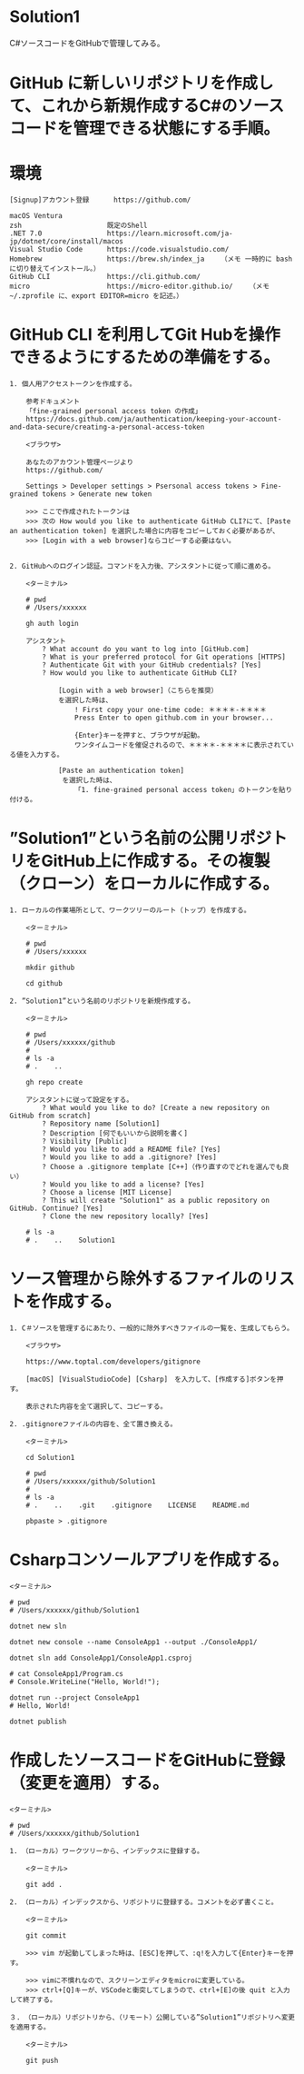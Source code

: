 # Solution1
C#ソースコードをGitHubで管理してみる。


# GitHub に新しいリポジトリを作成して、これから新規作成するC#のソースコードを管理できる状態にする手順。


# 環境
	[Signup]アカウント登録      https://github.com/

	macOS Ventura
	zsh                     既定のShell
	.NET 7.0                https://learn.microsoft.com/ja-jp/dotnet/core/install/macos
	Visual Studio Code      https://code.visualstudio.com/
	Homebrew                https://brew.sh/index_ja    （メモ 一時的に bash に切り替えてインストール。）
	GitHub CLI              https://cli.github.com/
	micro                   https://micro-editor.github.io/    （メモ ~/.zprofile に、export EDITOR=micro を記述。）


# GitHub CLI を利用してGit Hubを操作できるようにするための準備をする。

	1. 個人用アクセストークンを作成する。

		参考ドキュメント
		「fine-grained personal access token の作成」
		https://docs.github.com/ja/authentication/keeping-your-account-and-data-secure/creating-a-personal-access-token

		<ブラウザ>

		あなたのアカウント管理ページより
		https://github.com/

		Settings > Developer settings > Psersonal access tokens > Fine-grained tokens > Generate new token
		
		>>> ここで作成されたトークンは
		>>> 次の How would you like to authenticate GitHub CLI?にて、[Paste an authentication token] を選択した場合に内容をコピーしておく必要があるが、
		>>> [Login with a web browser]ならコピーする必要はない。


	2. GitHubへのログイン認証。コマンドを入力後、アシスタントに従って順に進める。

		<ターミナル>

		# pwd
		# /Users/xxxxxx

		gh auth login

		アシスタント
			? What account do you want to log into [GitHub.com]
			? What is your preferred protocol for Git operations [HTTPS]
			? Authenticate Git with your GitHub credentials? [Yes]
			? How would you like to authenticate GitHub CLI?

				[Login with a web browser]（こちらを推奨）
				を選択した時は、
					! First copy your one-time code: ＊＊＊＊-＊＊＊＊
					Press Enter to open github.com in your browser...

					{Enter}キーを押すと、ブラウザが起動。
					ワンタイムコードを催促されるので、＊＊＊＊-＊＊＊＊に表示されている値を入力する。

				[Paste an authentication token]
				 を選択した時は、
					「1. fine-grained personal access token」のトークンを貼り付ける。


# ”Solution1”という名前の公開リポジトリをGitHub上に作成する。その複製（クローン）をローカルに作成する。

	1. ローカルの作業場所として、ワークツリーのルート（トップ）を作成する。

		<ターミナル>

		# pwd
		# /Users/xxxxxx

		mkdir github

		cd github

	2. ”Solution1”という名前のリポジトリを新規作成する。

		<ターミナル>

		# pwd
		# /Users/xxxxxx/github
		#
		# ls -a
		# .    ..

		gh repo create

		アシスタントに従って設定をする。
			? What would you like to do? [Create a new repository on GitHub from scratch]
			? Repository name [Solution1]
			? Description [何でもいいから説明を書く]
			? Visibility [Public]
			? Would you like to add a README file? [Yes]
			? Would you like to add a .gitignore? [Yes]
			? Choose a .gitignore template [C++]（作り直すのでどれを選んでも良い）
			? Would you like to add a license? [Yes]
			? Choose a license [MIT License]
			? This will create "Solution1" as a public repository on GitHub. Continue? [Yes]
			? Clone the new repository locally? [Yes]

		# ls -a
		# .    ..    Solution1


# ソース管理から除外するファイルのリストを作成する。

	1. C＃ソースを管理するにあたり、一般的に除外すべきファイルの一覧を、生成してもらう。

		<ブラウザ>

		https://www.toptal.com/developers/gitignore

		[macOS] [VisualStudioCode] [Csharp]　を入力して、[作成する]ボタンを押す。

		表示された内容を全て選択して、コピーする。

	2. .gitignoreファイルの内容を、全て置き換える。

		<ターミナル>

		cd Solution1 

		# pwd
		# /Users/xxxxxx/github/Solution1
		#
		# ls -a
		# .    ..    .git    .gitignore    LICENSE    README.md

		pbpaste > .gitignore


# Csharpコンソールアプリを作成する。

	<ターミナル>

	# pwd
	# /Users/xxxxxx/github/Solution1

	dotnet new sln

	dotnet new console --name ConsoleApp1 --output ./ConsoleApp1/

	dotnet sln add ConsoleApp1/ConsoleApp1.csproj

	# cat ConsoleApp1/Program.cs 
	# Console.WriteLine("Hello, World!");

	dotnet run --project ConsoleApp1
	# Hello, World!

	dotnet publish


# 作成したソースコードをGitHubに登録（変更を適用）する。

	<ターミナル>

	# pwd
	# /Users/xxxxxx/github/Solution1

	1. （ローカル）ワークツリーから、インデックスに登録する。

		<ターミナル>

		git add .

	2. （ローカル）インデックスから、リポジトリに登録する。コメントを必ず書くこと。

		<ターミナル>

		git commit

		>>> vim が起動してしまった時は、[ESC]を押して、:q!を入力して{Enter}キーを押す。

		>>> vimに不慣れなので、スクリーンエディタをmicroに変更している。
		>>> ctrl+[Q]キーが、VSCodeと衝突してしまうので、ctrl+[E]の後 quit と入力して終了する。

	３. （ローカル）リポジトリから、（リモート）公開している”Solution1”リポジトリへ変更を適用する。

		<ターミナル>

		git push




